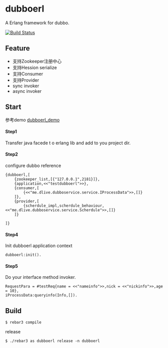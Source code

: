 dubboerl
=====
A Erlang framework for dubbo.

[![Build Status](https://travis-ci.org/dubboerl/dubboerl.svg?branch=master)](https://travis-ci.org/dubboerl/dubboerl)

Feature
-----

* 支持Zookeeper注册中心
* 支持Hession serialize
* 支持Consumer
* 支持Provider
* sync invoker
* async invoker

Start
-----

参考demo [dubboerl_demo](https://github.com/dubboerl/dubboerl_demo)

#### Step1
Transfer java facede t
o erlang lib and add to you project dir.

#### Step2

configure dubbo reference

```
{dubboerl,[
	{zookeeper_list,[{"127.0.0.1",2181}]},
	{application,<<"testdubboerl">>},
	{consumer,[
		{<<"me.dlive.dubboservice.service.IProcessData">>,[]}
	]},
	{provider,[
		{scherdule_impl,scherdule_behaviour,<<"me.dlive.dubboservice.service.Scherdule">>,[]}
	]}
	
]}
``` 
#### Step4
Init dubboerl application context

	dubboerl:init().

#### Step5
Do your interface method invoker.

```
RequestPara = #testReq{name = <<"nameinfo">>,nick = <<"nickinfo">>,age = 10},
iProcessData:queryinfo(Info,[]).
```
	


Build
-----

    $ rebar3 compile


release
	
	$ ./rebar3 as dubboerl release -n dubboerl


	
